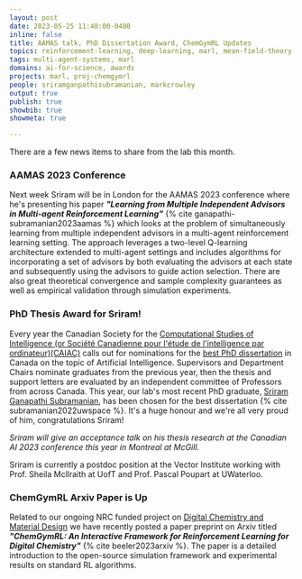 ```yaml
---
layout: post
date: 2023-05-25 11:40:00-0400
inline: false
title: AAMAS talk, PhD Dissertation Award, ChemGymRL Updates
topics: reinforcement-learning, deep-learning, marl, mean-field-theory
tags: multi-agent-systems, marl
domains: ai-for-science, awards
projects: marl, proj-chemgymrl
people: sriramganpathisubramanian, markcrowley 
output: true
publish: true
showbib: true 
showmeta: true

---
```



There are a few news items to share from the lab this month.

### AAMAS 2023 Conference

Next week Sriram will be in London for the AAMAS 2023 conference where he's presenting his paper ***"Learning from Multiple Independent Advisors in Multi-agent Reinforcement Learning"*** {% cite ganapathi-subramanian2023aamas %} which looks at the problem of simultaneously learning from multiple independent advisors in a multi-agent reinforcement learning setting. The approach leverages a two-level Q-learning architecture extended to multi-agent settings and includes algorithms for incorporating a set of advisors by both evaluating the advisors at each state and subsequently using the advisors to guide action selection. There are also great theoretical convergence and sample complexity guarantees as well as empirical validation through simulation experiments.

### PhD Thesis Award for Sriram!

Every year the Canadian Society for the [Computational Studies of Intelligence (or Société Canadienne pour l'étude de l'intelligence par ordinateur)(CAIAC)](https://www.caiac.ca/) calls out for nominations for the [best PhD dissertation](https://www.caiac.ca/en/best-phd-award) in Canada on the topic of Artificial Intelligence. Supervisors and Department Chairs nominate graduates from the previous year, then the thesis and support letters are evaluated by an independent committee of Professors from across Canada. This year, our lab's most recent PhD graduate, [Sriram Ganapathi Subramanian](https://sriramsubramanian.com/), has been chosen for the best dissertation {% cite subramanian2022uwspace %}. It's a huge honour and we're all very proud of him, congratulations Sriram!

*Sriram will give an acceptance talk on his thesis research at the Canadian AI 2023 conference this year in Montreal at McGill.*

Sriram is currently a postdoc position at the Vector Institute working with Prof. Sheila Mcllraith at UofT and Prof. Pascal Poupart at UWaterloo.


### ChemGymRL Arxiv Paper is Up

Related to our ongoing NRC funded project on [Digital Chemistry and Material Design](/chemgymrl/) we have recently posted a paper preprint on Arxiv titled ***"ChemGymRL: An Interactive Framework for Reinforcement Learning for Digital Chemistry"*** {% cite beeler2023arxiv %}. The paper is a detailed introduction to the open-source simulation framework and experimental results on standard RL algorithms. 
